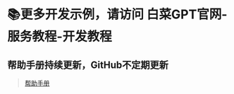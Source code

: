 # 📚更多开发示例，请访问 白菜GPT官网-服务教程-开发教程
## 帮助手册持续更新，GitHub不定期更新
> [帮助手册](https://doc.baicaigpt.com/doc-3711097)
